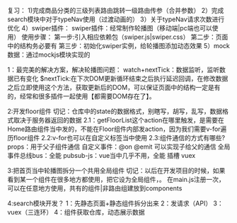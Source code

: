 复习：
1)完成商品分类的三级列表路由跳转一级路由传参（合并参数）
2）完成search模块中对于typeNav使用（过渡动画的）
3）关于typeNav请求次数进行优化
4）swiper插件：
swiper插件：经常制作轮播图（移动端|pc端也可以使用）
使用步骤：
第一步:引入相应依赖包（swiper.js|swiper.css）
第二步：页面中的结构务必要有
第三步：初始化swiper实例，给轮播图添加动态效果
5）mock数据：通过mockjs模块实现的

1：最完美的解决方案，解决轮播图问题：
watch+nextTick：数据监听，监听数据已有变化
$nextTick:在下次DOM更新循环结束之后执行延迟回调，在修改数据之后立即使用这个方法，获取更新后的DOM，可以保证页面中的结构一定是有的，经常和很多插件一起使用【都需要DOM存在了】。

2:开发floor组件
切记：仓库中的state的数据格式，别瞎写，胡写，乱写，数据格式取决于服务器返回的数据
2.1：getFloorList这个action在哪里触发，是需要在Home路由组件当中发的，不能在Floor组件内部发action，因为我们需要v-for遍历floor组件
2.2:v-for也可以在自定义标签当中使用
2.3:组件通信的方式有哪些?
props：用于父子组件通信
自定义事件：@on @emit 可以实现子给父的通信
全局事件总线bus：全能
pubsub-js：vue当中几乎不用，全能
插槽
vuex

3:把首页当中轮播图拆分一个共用全局组件
切记：以后在开发项目的时候，如果看到某一个组件在很多地方都使用，把它设为全局组件，。
在main.js注册一次，可以在任意地方使用，共有的组件|非路由组建放到components

4:search模块开发？
1：先静态页面+静态组件拆分出来
2：发请求（API）
3：vuex（三连环）
4：组件获取仓库，动态展示数据


